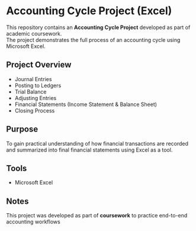 # Accounting Cycle Project (Excel)

This repository contains an **Accounting Cycle Project** developed as part of academic coursework.  
The project demonstrates the full process of an accounting cycle using Microsoft Excel.

## Project Overview
- Journal Entries  
- Posting to Ledgers  
- Trial Balance  
- Adjusting Entries  
- Financial Statements (Income Statement & Balance Sheet)  
- Closing Process  

## Purpose
To gain practical understanding of how financial transactions are recorded and summarized into final financial statements using Excel as a tool.

## Tools
- Microsoft Excel  

## Notes
This project was developed as part of **coursework** to practice end-to-end accounting workflows

